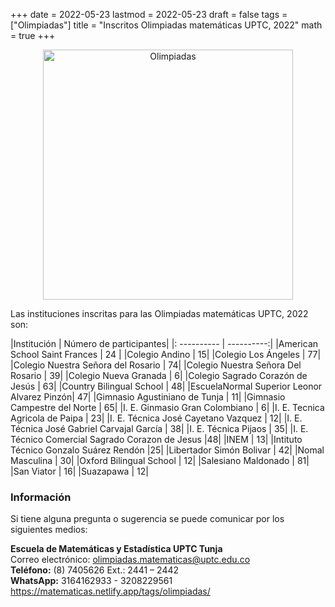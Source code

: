 +++
date      = 2022-05-23
lastmod   = 2022-05-23
draft     = false
tags      = ["Olimpiadas"]
title     = "Inscritos Olimpiadas matemáticas UPTC, 2022"
math      = true
+++

<center><img src="https://matematicas.netlify.com/img/Olimpiadas.png" alt="Olimpiadas" width="400"/></center>


Las instituciones inscritas para las Olimpiadas matemáticas UPTC, 2022 son:

|Institución | Número de participantes|
|: ---------- | ----------:|
|American School Saint Frances	| 24 |
|Colegio Andino	| 15|
|Colegio Los Ángeles |	77|
|Colegio Nuestra Señora del Rosario |	74|
|Colegio Nuestra Señora Del Rosario |	39|
|Colegio Nueva Granada	| 6|
|Colegio Sagrado Corazón de Jesús	| 63|
|Country Bilingual School	| 48|
|EscuelaNormal Superior Leonor Alvarez Pinzón| 47|
|Gimnasio Agustiniano de Tunja	| 11|
|Gimnasio Campestre del Norte	| 65|
|I. E. Ginmasio Gran Colombiano	| 6|
|I. E. Tecnica Agricola de Paipa	| 23|
|I. E. Técnica José Cayetano Vazquez	| 12|
|I. E. Técnica José Gabriel Carvajal García	| 38|
|I. E. Técnica Pijaos	| 35|
|I. E. Técnico Comercial Sagrado Corazon de Jesus	|48|
|INEM	| 13|
|Intituto Técnico Gonzalo Suárez Rendón	|25|
|Libertador Simón Bolivar |	42|
|Nomal Masculina	| 30|
|Oxford Bilingual School |	12|
|Salesiano Maldonado	| 81|
|San Viator	| 16|
|Suazapawa	| 12|



### Información

Si tiene alguna pregunta o sugerencia se puede comunicar por los siguientes medios: 

**Escuela de Matemáticas y Estadística UPTC Tunja** <br>
Correo electrónico: [olimpiadas.matematicas@uptc.edu.co](mailto:olimpiadas.matematicas@uptc.edu.co) <br>
**Teléfono:** (8) 7405626 Ext.: 2441 – 2442 <br>
**WhatsApp:** 3164162933 - 3208229561<br>
https://matematicas.netlify.app/tags/olimpiadas/ 

